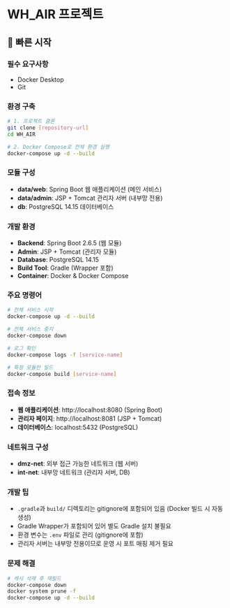 # WH_AIR 프로젝트

## 🚀 빠른 시작

### 필수 요구사항
- Docker Desktop
- Git

### 환경 구축
```bash
# 1. 프로젝트 클론
git clone [repository-url]
cd WH_AIR

# 2. Docker Compose로 전체 환경 실행
docker-compose up -d --build
```

### 모듈 구성
- **data/web**: Spring Boot 웹 애플리케이션 (메인 서비스)
- **data/admin**: JSP + Tomcat 관리자 서버 (내부망 전용)
- **db**: PostgreSQL 14.15 데이터베이스

### 개발 환경
- **Backend**: Spring Boot 2.6.5 (웹 모듈)
- **Admin**: JSP + Tomcat (관리자 모듈)
- **Database**: PostgreSQL 14.15
- **Build Tool**: Gradle (Wrapper 포함)
- **Container**: Docker & Docker Compose

### 주요 명령어
```bash
# 전체 서비스 시작
docker-compose up -d --build

# 전체 서비스 중지
docker-compose down

# 로그 확인
docker-compose logs -f [service-name]

# 특정 모듈만 빌드
docker-compose build [service-name]
```

### 접속 정보
- **웹 애플리케이션**: http://localhost:8080 (Spring Boot)
- **관리자 페이지**: http://localhost:8081 (JSP + Tomcat)
- **데이터베이스**: localhost:5432 (PostgreSQL)

### 네트워크 구성
- **dmz-net**: 외부 접근 가능한 네트워크 (웹 서버)
- **int-net**: 내부망 네트워크 (관리자 서버, DB)

### 개발 팁
- `.gradle`과 `build/` 디렉토리는 gitignore에 포함되어 있음 (Docker 빌드 시 자동 생성)
- Gradle Wrapper가 포함되어 있어 별도 Gradle 설치 불필요
- 환경 변수는 `.env` 파일로 관리 (gitignore에 포함)
- 관리자 서버는 내부망 전용이므로 운영 시 포트 매핑 제거 필요

### 문제 해결
```bash
# 캐시 삭제 후 재빌드
docker-compose down
docker system prune -f
docker-compose up -d --build
``` 